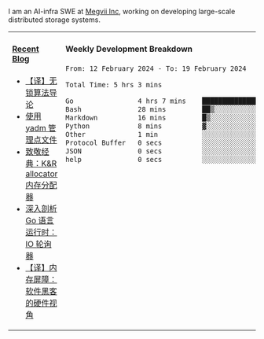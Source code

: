 I am an AI-infra SWE at [Megvii Inc](https://en.megvii.com/), working on developing large-scale distributed storage systems.

<table width="960px">
<tr>
<td valign="top" width="50%">

#### <a href="https://www.kongjun18.me" target="_blank">Recent Blog</a>

<!-- BLOG-POST-LIST:START -->
- [【译】无锁算法导论](https://kongjun18.github.io/posts/2023/07/14/)
- [使用 yadm 管理点文件](https://kongjun18.github.io/posts/2023/04/07/)
- [致敬经典：K&amp;R allocator 内存分配器](https://kongjun18.github.io/posts/2022/12/12/)
- [深入剖析 Go 语言运行时：IO 轮询器](https://kongjun18.github.io/posts/2022/11/21/)
- [【译】内存屏障：软件黑客的硬件视角](https://kongjun18.github.io/posts/2022/11/03/)
<!-- BLOG-POST-LIST:END -->

</td>
<td valign="top" width="50%">

#### Weekly Development Breakdown

<!--START_SECTION:waka-->

```txt
From: 12 February 2024 - To: 19 February 2024

Total Time: 5 hrs 3 mins

Go                4 hrs 7 mins    ████████████████████▒░░░░   81.63 %
Bash              28 mins         ██▒░░░░░░░░░░░░░░░░░░░░░░   09.25 %
Markdown          16 mins         █▒░░░░░░░░░░░░░░░░░░░░░░░   05.29 %
Python            8 mins          ▓░░░░░░░░░░░░░░░░░░░░░░░░   02.79 %
Other             1 min           ░░░░░░░░░░░░░░░░░░░░░░░░░   00.52 %
Protocol Buffer   0 secs          ░░░░░░░░░░░░░░░░░░░░░░░░░   00.26 %
JSON              0 secs          ░░░░░░░░░░░░░░░░░░░░░░░░░   00.24 %
help              0 secs          ░░░░░░░░░░░░░░░░░░░░░░░░░   00.02 %
```

<!--END_SECTION:waka-->
</td>
</tr>

</table>
